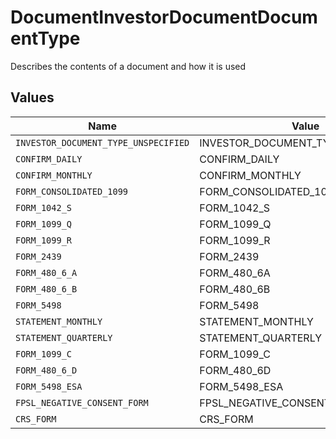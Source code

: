 # DocumentInvestorDocumentDocumentType

Describes the contents of a document and how it is used


## Values

| Name                                 | Value                                |
| ------------------------------------ | ------------------------------------ |
| `INVESTOR_DOCUMENT_TYPE_UNSPECIFIED` | INVESTOR_DOCUMENT_TYPE_UNSPECIFIED   |
| `CONFIRM_DAILY`                      | CONFIRM_DAILY                        |
| `CONFIRM_MONTHLY`                    | CONFIRM_MONTHLY                      |
| `FORM_CONSOLIDATED_1099`             | FORM_CONSOLIDATED_1099               |
| `FORM_1042_S`                        | FORM_1042_S                          |
| `FORM_1099_Q`                        | FORM_1099_Q                          |
| `FORM_1099_R`                        | FORM_1099_R                          |
| `FORM_2439`                          | FORM_2439                            |
| `FORM_480_6_A`                       | FORM_480_6A                          |
| `FORM_480_6_B`                       | FORM_480_6B                          |
| `FORM_5498`                          | FORM_5498                            |
| `STATEMENT_MONTHLY`                  | STATEMENT_MONTHLY                    |
| `STATEMENT_QUARTERLY`                | STATEMENT_QUARTERLY                  |
| `FORM_1099_C`                        | FORM_1099_C                          |
| `FORM_480_6_D`                       | FORM_480_6D                          |
| `FORM_5498_ESA`                      | FORM_5498_ESA                        |
| `FPSL_NEGATIVE_CONSENT_FORM`         | FPSL_NEGATIVE_CONSENT_FORM           |
| `CRS_FORM`                           | CRS_FORM                             |